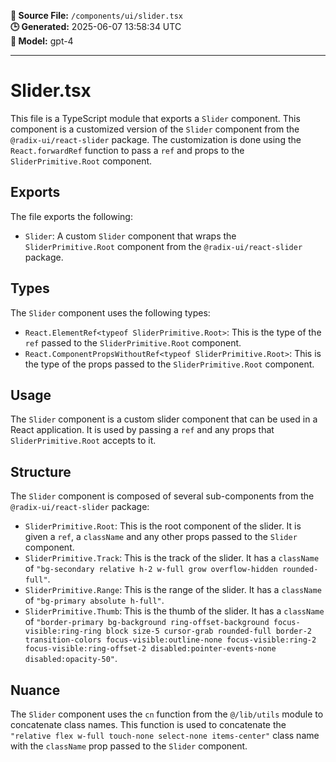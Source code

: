 **📄 Source File:** `/components/ui/slider.tsx`  
**🕒 Generated:** 2025-06-07 13:58:34 UTC  
**🤖 Model:** gpt-4

---

# Slider.tsx

This file is a TypeScript module that exports a `Slider` component. This component is a customized version of the `Slider` component from the `@radix-ui/react-slider` package. The customization is done using the `React.forwardRef` function to pass a `ref` and props to the `SliderPrimitive.Root` component.

## Exports

The file exports the following:

- `Slider`: A custom `Slider` component that wraps the `SliderPrimitive.Root` component from the `@radix-ui/react-slider` package.

## Types

The `Slider` component uses the following types:

- `React.ElementRef<typeof SliderPrimitive.Root>`: This is the type of the `ref` passed to the `SliderPrimitive.Root` component.
- `React.ComponentPropsWithoutRef<typeof SliderPrimitive.Root>`: This is the type of the props passed to the `SliderPrimitive.Root` component.

## Usage

The `Slider` component is a custom slider component that can be used in a React application. It is used by passing a `ref` and any props that `SliderPrimitive.Root` accepts to it.

## Structure

The `Slider` component is composed of several sub-components from the `@radix-ui/react-slider` package:

- `SliderPrimitive.Root`: This is the root component of the slider. It is given a `ref`, a `className` and any other props passed to the `Slider` component.
- `SliderPrimitive.Track`: This is the track of the slider. It has a `className` of `"bg-secondary relative h-2 w-full grow overflow-hidden rounded-full"`.
- `SliderPrimitive.Range`: This is the range of the slider. It has a `className` of `"bg-primary absolute h-full"`.
- `SliderPrimitive.Thumb`: This is the thumb of the slider. It has a `className` of `"border-primary bg-background ring-offset-background focus-visible:ring-ring block size-5 cursor-grab rounded-full border-2 transition-colors focus-visible:outline-none focus-visible:ring-2 focus-visible:ring-offset-2 disabled:pointer-events-none disabled:opacity-50"`.

## Nuance

The `Slider` component uses the `cn` function from the `@/lib/utils` module to concatenate class names. This function is used to concatenate the `"relative flex w-full touch-none select-none items-center"` class name with the `className` prop passed to the `Slider` component.